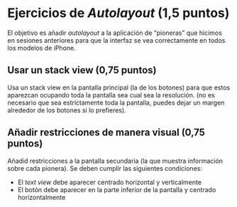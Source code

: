 # Ejercicios de *Autolayout* (1,5 puntos)

El objetivo es añadir *autolayout* a la aplicación de “pioneras” que hicimos en sesiones anteriores para que la interfaz se vea correctamente en todos los modelos de iPhone.

## Usar un stack view (0,75 puntos)

Usa un stack view en la pantalla principal (la de los botones) para que estos aparezcan ocupando toda la pantalla sea cual sea la resolución. (no es necesario que sea estrictamente toda la pantalla, puedes dejar un margen alrededor de los botones si lo prefieres).

## Añadir restricciones de manera visual (0,75 puntos)

Añadid restricciones a la pantalla secundaria (la que muestra información sobre cada pionera). Se deben cumplir las siguientes condiciones:

- El *text view* debe aparecer centrado horizontal y verticalmente
- El botón debe aparecer en la parte inferior de la pantalla y centrado horizontalmente

